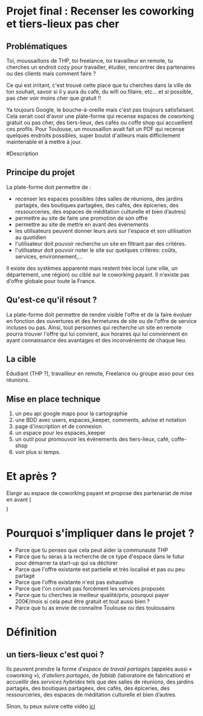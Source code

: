 # Projet final : Recenser les coworking et tiers-lieux pas cher

## Problématiques
Toi, moussaillons de THP, toi freelance, toi travailleur en remote, tu cherches un endroit cozy pour travailler, étudier, rencontrer des partenaires ou des clients mais comment faire ?

Ce qui est irritant, c'est trouvé cette place que tu cherches dans la ville de ton souhait, savoir si il y aura du café, du wifi ou filaire, etc... et si possible, pas cher voir moins cher que gratuit !!

Ya toujours Google, le bouche-à-oreille mais c'est pas toujours satisfaisant. Cela serait cool d'avoir une plate-forme qui recense espaces de coworking gratuit ou pas cher, des tiers-lieux, des cafés ou coffe shop qui accueillent ces profils.
Pour Toulouse, un moussaillon avait fait un PDF qui recense quelques endroits possibles, super boulot d'ailleurs mais difficilement
maintenable et à mettre à jour. 

#Description

## Principe du projet

La plate-forme doit permettre de :
* recenser les espaces possibles (des salles de réunions, des jardins partagés, des boutiques partagées, des cafés, des épiceries, des ressourceries, des espaces de méditation culturelle et bien d’autres)
* permettre au site de faire une promotion de son offre
* permettre au site de mettre en avant des évènements
* les utilisateurs peuvent donner leurs avis sur l'espace et son utilisation au quotidien
* l'utilisateur doit pouvoir recherche un site en filtrant par des critères.
* l'utilisateur doit pouvoir noter le site sur quelques critères: coûts, services, environnement,...

Il existe des systèmes apparenté mais restent très local (une ville, un département, une région) ou ciblé sur le coworking payant. 
Il n'existe pas d'offre globale pour toute la France. 


## Qu'est-ce qu'il résout ?

La plate-forme doit permettre de rendre visible l'offre et de la faire évoluer en fonction des ouvertures et des fermetures de site ou de l'offre de service incluses ou pas.
Ainsi, tout personnes qui recherche un site en remote pourra trouver l'offre qui lui convient, aux horaires qui lui conviennent en ayant connaissance des avantages et des inconvénients de chaque lieu.

## La cible

Edudiant (THP ?), travailleur en remote, Freelance ou groupe asso pour ces réunions.

## Mise en place technique

1. un peu api google maps pour la cartographie
2. une BDD avec users, espaces_keeper, comments, advise et notation
3. page d'inscription et de connexion
4. un espace pour les espaces_keeper
5. un outil pour promouvoir les évènements des tiers-lieux, café, coffe-shop
6. voir plus si temps.


# Et après ?
Elargir au espace de coworking payant et propose des partenariat de mise en avant ($$$$)

# Pourquoi s'impliquer dans le projet ?

- Parce que tu penses que cela peut aider la communauté THP
- Parce que tu seras à la recherche de ce type d'espace dans le futur pour démarrer ta start-up qui va déchirer
- Parce que l'offre existante est partielle et très localisé et pas ou peu partagé
- Parce que l'offre existante n'est pas exhaustive
- Parce que l'on connait pas forcément les services proposés
- Parce que tu cherches le meilleur qualité/prix, pourquoi payer 200€/mois si cela peut être gratuit et tout aussi bien ?
- Parce que tu as envie de connaïtre Toulouse ou des toulousains


# Définition
## un tiers-lieux c'est quoi ?
Ils peuvent prendre la forme d’*espace de travail partagés* (appelés aussi « coworking »), d’*ateliers partagés*, de *fablab* (laboratoire de fabrication) et accueillir des *services hybrides* tels que des salles de réunions, des jardins partagés, des boutiques partagées, des cafés, des épiceries, des ressourceries, des espaces de méditation culturelle et bien d’autres.

Sinon, tu peux suivre cette vidéo [ici](https://youtu.be/_z8TEKzwrSY)